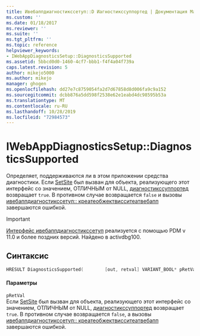 ```yaml
---
title: Ивебаппдиагностикссетуп::D Иагностикссуппортед | Документация Майкрософт
ms.custom: ''
ms.date: 01/18/2017
ms.reviewer: ''
ms.suite: ''
ms.tgt_pltfrm: ''
ms.topic: reference
helpviewer_keywords:
- IWebAppDiagnosticsSetup::DiagnosticsSupported
ms.assetid: 5bbcd0d0-1460-4cf7-bbb1-f4f4a04f739a
caps.latest.revision: 5
author: mikejo5000
ms.author: mikejo
manager: ghogen
ms.openlocfilehash: dd27e7c8759054fa2d7d67858d8d006fa9c9a152
ms.sourcegitcommit: dcbb876a5dd598f2538e62e1eabd4dc98595b53a
ms.translationtype: MT
ms.contentlocale: ru-RU
ms.lasthandoff: 10/28/2019
ms.locfileid: "72984573"
---
```

# <a name="iwebappdiagnosticssetupdiagnosticssupported"></a>IWebAppDiagnosticsSetup::DiagnosticsSupported
Определяет, поддерживаются ли в этом приложении средства диагностики. Если [SetSite](/windows/win32/api/ocidl/nf-ocidl-iobjectwithsite-setsite) был вызван для объекта, реализующего этот интерфейс со значением, ОТЛИЧНЫМ от NULL, [диагностикссуппортед](../../winscript/reference/iwebappdiagnosticssetup-diagnosticssupported.md) возвращает `true`. В противном случае возвращается `false` и вызовы [ивебаппдиагностикссетуп:: креатеобжектвисситеатвебапп](../../winscript/reference/iwebappdiagnosticssetup-createobjectwithsiteatwebapp.md) завершаются ошибкой.  
  
> [!IMPORTANT]
> [Интерфейс ивебаппдиагностикссетуп](../../winscript/reference/iwebappdiagnosticssetup-interface.md) реализуется с помощью PDM v 11.0 и более поздних версий. Найдено в activdbg100.  
  
## <a name="syntax"></a>Синтаксис  
  
```cpp  
HRESULT DiagnosticsSupported(        [out, retval] VARIANT_BOOL* pRetVal        );  
```  
  
#### <a name="parameters"></a>Параметры  
 `pRetVal`  
 Если [SetSite](/windows/win32/api/ocidl/nf-ocidl-iobjectwithsite-setsite) был вызван для объекта, реализующего этот интерфейс со значением, ОТЛИЧНЫМ от NULL, [диагностикссуппортед](../../winscript/reference/iwebappdiagnosticssetup-diagnosticssupported.md) возвращает `true`. В противном случае возвращается `false`, а вызовы [ивебаппдиагностикссетуп:: креатеобжектвисситеатвебапп](../../winscript/reference/iwebappdiagnosticssetup-createobjectwithsiteatwebapp.md) завершаются ошибкой.